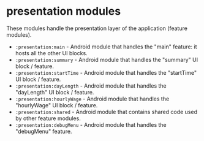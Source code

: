 # presentation modules
These modules handle the presentation layer of the application (feature modules).

- `:presentation:main` - Android module that handles the "main" feature: it hosts all the other UI blocks.
- `:presentation:summary` - Android module that handles the "summary" UI block / feature.
- `:presentation:startTime` - Android module that handles the "startTime" UI block / feature.
- `:presentation:dayLength` - Android module that handles the "dayLength" UI block / feature.
- `:presentation:hourlyWage` - Android module that handles the "hourlyWage" UI block / feature.
- `:presentation:shared` - Android module that contains shared code used by other feature modules.
- `:presentation:debugMenu` - Android module that handles the "debugMenu" feature.